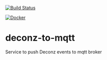 [![Build Status](https://dev.azure.com/sternheim/Privat/_apis/build/status/jasase.deconz-to-mqtt?branchName=master)](https://dev.azure.com/sternheim/Privat/_build/latest?definitionId=25&branchName=master)

[![Docker](https://images.microbadger.com/badges/version/jasase/solaredgetoinfluxdb.svg)](https://microbadger.com/images/jasase/solaredgetoinfluxdb "Get your own version badge on microbadger.com")

# deconz-to-mqtt

Service to push Deconz events to mqtt broker
